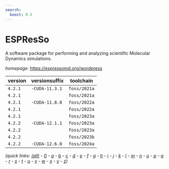 ```yaml
---
search:
  boost: 0.5
---
```

# ESPResSo

A software package for performing and analyzing scientific Molecular Dynamics simulations.

*homepage*: <https://espressomd.org/wordpress>

version | versionsuffix | toolchain
--------|---------------|----------
``4.2.1`` | ``-CUDA-11.3.1`` | ``foss/2021a``
``4.2.1`` |  | ``foss/2021a``
``4.2.1`` | ``-CUDA-11.8.0`` | ``foss/2022a``
``4.2.1`` |  | ``foss/2022a``
``4.2.1`` |  | ``foss/2023a``
``4.2.2`` | ``-CUDA-12.1.1`` | ``foss/2023a``
``4.2.2`` |  | ``foss/2023a``
``4.2.2`` |  | ``foss/2023b``
``4.2.2`` | ``-CUDA-12.6.0`` | ``foss/2024a``


*(quick links: [(all)](../index.md) - [0](../0/index.md) - [a](../a/index.md) - [b](../b/index.md) - [c](../c/index.md) - [d](../d/index.md) - [e](../e/index.md) - [f](../f/index.md) - [g](../g/index.md) - [h](../h/index.md) - [i](../i/index.md) - [j](../j/index.md) - [k](../k/index.md) - [l](../l/index.md) - [m](../m/index.md) - [n](../n/index.md) - [o](../o/index.md) - [p](../p/index.md) - [q](../q/index.md) - [r](../r/index.md) - [s](../s/index.md) - [t](../t/index.md) - [u](../u/index.md) - [v](../v/index.md) - [w](../w/index.md) - [x](../x/index.md) - [y](../y/index.md) - [z](../z/index.md))*

